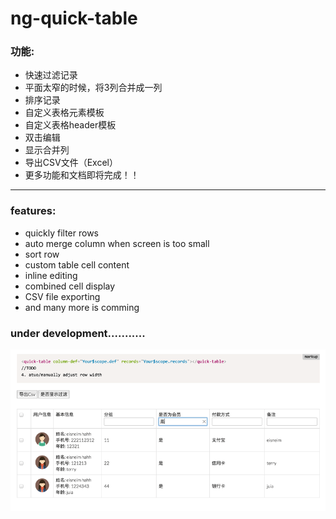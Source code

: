 ng-quick-table
=====================
### 功能:
 - 快速过滤记录
 - 平面太窄的时候，将3列合并成一列
 - 排序记录
 - 自定义表格元素模板
 - 自定义表格header模板
 - 双击编辑
 - 显示合并列
 - 导出CSV文件（Excel）
 - 更多功能和文档即将完成！！


-------------------------

### features:
 - quickly filter rows
 - auto merge column when screen is too small
 - sort row
 - custom table cell content
 - inline editing
 - combined cell display
 - CSV file exporting
 - and many more is comming

### under development........... 

![sanpshot](snapshot.png 'preview')